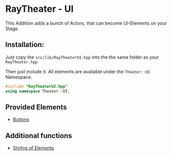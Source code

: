 # RayTheater - UI

This Addition adds a bunch of Actors, that can become UI-Elements on your Stage.

## Installation:

Just copy the `src/lib/RayTheaterUI.hpp` into the the same folder as your `RayTheater.hpp`

Then just include it.
All elements are available under the `Theater::UI` Namespace.

```c++
#include "RayTheaterUI.hpp"
using namespace Theater::UI;
```

## Provided Elements

- [Buttons](./ui/button.md)

## Additional functions

- [Styling of Elements](./ui/style.md)
